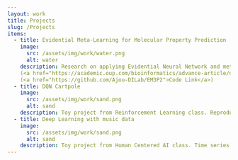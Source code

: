 ```yaml
---
layout: work
title: Projects
slug: /Projects
items:
  - title: Evidential Meta-Learning for Molecular Property Prediction
    image:
      src: /assets/img/work/water.png
      alt: water
    description: Research on applying Evidential Neural Network and meta learning scheme to Molecular Property Prediction. Supervised molecular property prediction is widely recognized for its usefulness in various applications. However, challenges arise due to inadequate and imbalanced labeled data, making the learning process difficult. Additionally, ensuring the reliability of predictions is crucial, particularly in cost and safety-critical fields like drug discovery. EM3P2 utilizes an evidential graph isomorphism network classifier trained on multi-task molecular property datasets, incorporating a model-agnostic meta-learning (MAML) approach. 
    (<a href="https://academic.oup.com/bioinformatics/advance-article/doi/10.1093/bioinformatics/btad604/7320005">Paper Link</a>),
    (<a href="https://github.com/Ajou-DILab/EM3P2">Code Link</a>)
  - title: DQN Cartpole
    image:
      src: /assets/img/work/sand.png
      alt: sand
    description: Toy project from Reinforcement Learning class. Reproduced DQN using Gymnasium cartpole. DQN serves as an entry-level implementation for understanding RL and its application in Deep Neural Networks. Using the Cartpole environment provided by OpenAI Gym, we can observe how the agent learns to balance the pole by training it with the DQN algorithm. (<a href="https://github.com/hidden719/dqn_cartpole">Code Link</a>)
  - title: Deep Learning with music data
    image:
      src: /assets/img/work/sand.png
      alt: sand
    description: Toy project from Human Centered AI class. Time series data consists of observations made at specific time points, which can be analyzed to understand past dependencies and predict future patterns. Audio classification, particularly in the field of music, involves categorizing audio recordings based on factors like genre, instruments, and tempo. Traditional machine learning methods are used in this project to extract features from the audio data, such as Amplitude Envelope, RMS Energy, ZCR, Spectral Centroid, Bandwidth, MFCC, and chroma features. These features are then used to train models like RandomForestClassifier, SVM, and LogisticRegression to classify music and achieve accuracy in the classification task.(<a href="https://github.com/hidden719/audioclassfication">Code Link</a>)
---
```



<br />
<br />
